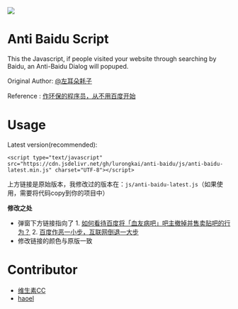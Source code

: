 [![](https://data.jsdelivr.com/v1/package/gh/lurongkai/anti-baidu/badge)](https://www.jsdelivr.com/package/gh/lurongkai/anti-baidu)

# Anti Baidu Script

This the Javascript, if people visited your website through searching by Baidu, an Anti-Baidu Dialog will popuped.

Original Author: [@左耳朵耗子](http://weibo.com/haoel)

Reference : [作环保的程序员，从不用百度开始](http://coolshell.cn/articles/9308.html)

# Usage

Latest version(recommended):

```
<script type="text/javascript" src="https://cdn.jsdelivr.net/gh/lurongkai/anti-baidu/js/anti-baidu-latest.min.js" charset="UTF-8"></script>
```

上方链接是原始版本，我修改过的版本在：`js/anti-baidu-latest.js`（如果使用，需要将代码copy到你的项目中）

**修改之处**
* 弹窗下方链接指向了 1. [如何看待百度将「血友病吧」吧主撤掉并售卖贴吧的行为？](https://zhuanlan.zhihu.com/p/23099632) 2. [百度作恶一小步，互联网倒退一大步
](https://www.zhihu.com/question/39322261/answer/81023987)
* 修改链接的颜色与原版一致

# Contributor

* [维生素CC](https://weibo.com/fanweixiao)
* [haoel](https://github.com/haoel)
